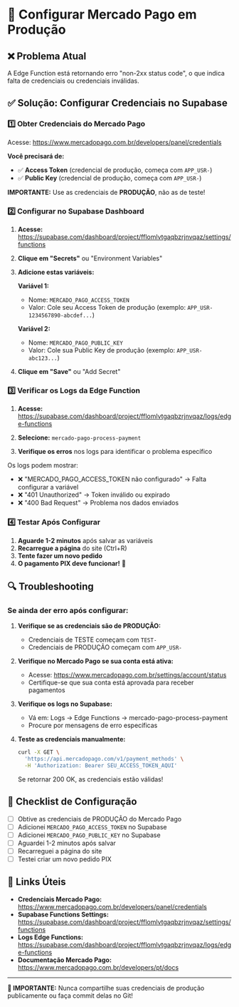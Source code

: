# 🔧 Configurar Mercado Pago em Produção

## ❌ Problema Atual
A Edge Function está retornando erro "non-2xx status code", o que indica falta de credenciais ou credenciais inválidas.

## ✅ Solução: Configurar Credenciais no Supabase

### 1️⃣ **Obter Credenciais do Mercado Pago**

Acesse: https://www.mercadopago.com.br/developers/panel/credentials

**Você precisará de:**
- ✅ **Access Token** (credencial de produção, começa com `APP_USR-`)
- ✅ **Public Key** (credencial de produção, começa com `APP_USR-`)

**IMPORTANTE:** Use as credenciais de **PRODUÇÃO**, não as de teste!

### 2️⃣ **Configurar no Supabase Dashboard**

1. **Acesse:** https://supabase.com/dashboard/project/fflomlvtgaqbzrjnvqaz/settings/functions

2. **Clique em "Secrets"** ou "Environment Variables"

3. **Adicione estas variáveis:**

   **Variável 1:**
   - Nome: `MERCADO_PAGO_ACCESS_TOKEN`
   - Valor: Cole seu Access Token de produção (exemplo: `APP_USR-1234567890-abcdef...`)

   **Variável 2:**
   - Nome: `MERCADO_PAGO_PUBLIC_KEY`
   - Valor: Cole sua Public Key de produção (exemplo: `APP_USR-abc123...`)

4. **Clique em "Save"** ou "Add Secret"

### 3️⃣ **Verificar os Logs da Edge Function**

1. **Acesse:** https://supabase.com/dashboard/project/fflomlvtgaqbzrjnvqaz/logs/edge-functions

2. **Selecione:** `mercado-pago-process-payment`

3. **Verifique os erros** nos logs para identificar o problema específico

Os logs podem mostrar:
- ❌ "MERCADO_PAGO_ACCESS_TOKEN não configurado" → Falta configurar a variável
- ❌ "401 Unauthorized" → Token inválido ou expirado
- ❌ "400 Bad Request" → Problema nos dados enviados

### 4️⃣ **Testar Após Configurar**

1. **Aguarde 1-2 minutos** após salvar as variáveis
2. **Recarregue a página** do site (Ctrl+R)
3. **Tente fazer um novo pedido**
4. **O pagamento PIX deve funcionar!** 🎉

## 🔍 **Troubleshooting**

### Se ainda der erro após configurar:

1. **Verifique se as credenciais são de PRODUÇÃO:**
   - Credenciais de TESTE começam com `TEST-`
   - Credenciais de PRODUÇÃO começam com `APP_USR-`

2. **Verifique no Mercado Pago se sua conta está ativa:**
   - Acesse: https://www.mercadopago.com.br/settings/account/status
   - Certifique-se que sua conta está aprovada para receber pagamentos

3. **Verifique os logs no Supabase:**
   - Vá em: Logs → Edge Functions → mercado-pago-process-payment
   - Procure por mensagens de erro específicas

4. **Teste as credenciais manualmente:**
   ```bash
   curl -X GET \
     'https://api.mercadopago.com/v1/payment_methods' \
     -H 'Authorization: Bearer SEU_ACCESS_TOKEN_AQUI'
   ```
   
   Se retornar 200 OK, as credenciais estão válidas!

## 📝 **Checklist de Configuração**

- [ ] Obtive as credenciais de PRODUÇÃO do Mercado Pago
- [ ] Adicionei `MERCADO_PAGO_ACCESS_TOKEN` no Supabase
- [ ] Adicionei `MERCADO_PAGO_PUBLIC_KEY` no Supabase
- [ ] Aguardei 1-2 minutos após salvar
- [ ] Recarreguei a página do site
- [ ] Testei criar um novo pedido PIX

## 🎯 **Links Úteis**

- **Credenciais Mercado Pago:** https://www.mercadopago.com.br/developers/panel/credentials
- **Supabase Functions Settings:** https://supabase.com/dashboard/project/fflomlvtgaqbzrjnvqaz/settings/functions
- **Logs Edge Functions:** https://supabase.com/dashboard/project/fflomlvtgaqbzrjnvqaz/logs/edge-functions
- **Documentação Mercado Pago:** https://www.mercadopago.com.br/developers/pt/docs

---

**🔴 IMPORTANTE:** Nunca compartilhe suas credenciais de produção publicamente ou faça commit delas no Git!

